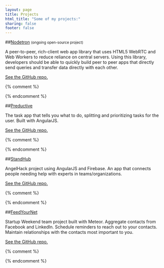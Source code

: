 ```yaml
---
layout: page
title: Projects
html_title: "Some of my projects:"
sharing: false
footer: false
---
```


##[Nodetron](http://www.nodetron.com) <i class="icon-cogs"></i> <small>(ongoing open-source project)</small>

A peer-to-peer, rich-client web app library that uses HTML5 WebRTC and Web Workers to reduce reliance on central servers. Using this library, developers should be able to quickly build peer to peer apps that directly send queries and transfer data directly with each other.

[<i class="icon-github-sign"></i> See the GitHub repo.](https://github.com/bchu/nodetron)

{% comment %} <div class="github-widget" data-repo="bchu/nodetron"></div> {% endcomment %}
<br>


##[Preductive](http://pred.uctive.com) <i class="icon-tasks"></i>

The task app that tells you what to do, splitting and prioritizing tasks for the user. Built with AngularJS.

[<i class="icon-github-sign"></i> See the GitHub repo.](https://github.com/bchu/preductive-web)

{% comment %} <div class="github-widget" data-repo="bchu/preductive-web"></div> {% endcomment %}
<br>


##[StandHub](http://www.standhub.com) <i class="icon-question-sign"></i>

AngelHack project using AngularJS and Firebase. An app that connects people needing help with experts in teams/organizations.

[<i class="icon-github-sign"></i> See the GitHub repo.](https://github.com/bchu/standhub)

{% comment %} <div class="github-widget" data-repo="bchu/standhub"></div> {% endcomment %}
<br>


##[FeedYourNet](http://feedyournet.meteor.com) <i class="icon-group"></i>

Startup Weekend team project built with Meteor. Aggregate contacts from Facebook and LinkedIn. Schedule reminders to reach out to your contacts. Maintain relationships with the contacts most important to you.

[<i class="icon-github-sign"></i> See the GitHub repo.](https://github.com/bchu/FeedYourNetwork)

{% comment %} <div class="github-widget" data-repo="bchu/FeedYourNetwork"></div> {% endcomment %}